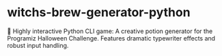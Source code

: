 # witchs-brew-generator-python
🧪 Highly interactive Python CLI game: A creative potion generator for the Programiz Halloween Challenge. Features dramatic typewriter effects and robust input handling.
